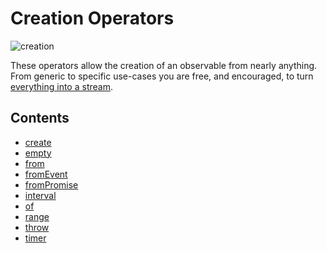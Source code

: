 # Creation Operators

![creation](http://imgur.com/D35uNFP.png)

These operators allow the creation of an observable from nearly anything. From generic
to specific use-cases you are free, and encouraged, to turn [everything into a stream](http://slides.com/robwormald/everything-is-a-stream#/).

## Contents
* [create](create.md)
* [empty](empty.md)
* [from](from.md)
* [fromEvent](fromevent.md)
* [fromPromise](frompromise.md)
* [interval](interval.md)
* [of](of.md)
* [range](range.md)
* [throw](throw.md)
* [timer](timer.md)